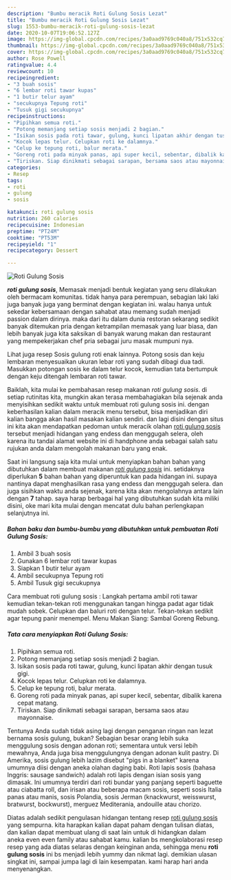 ```yaml
---
description: "Bumbu meracik Roti Gulung Sosis Lezat"
title: "Bumbu meracik Roti Gulung Sosis Lezat"
slug: 1553-bumbu-meracik-roti-gulung-sosis-lezat
date: 2020-10-07T19:06:52.127Z
image: https://img-global.cpcdn.com/recipes/3a0aad9769c040a8/751x532cq70/roti-gulung-sosis-foto-resep-utama.jpg
thumbnail: https://img-global.cpcdn.com/recipes/3a0aad9769c040a8/751x532cq70/roti-gulung-sosis-foto-resep-utama.jpg
cover: https://img-global.cpcdn.com/recipes/3a0aad9769c040a8/751x532cq70/roti-gulung-sosis-foto-resep-utama.jpg
author: Rose Powell
ratingvalue: 4.4
reviewcount: 10
recipeingredient:
- "3 buah sosis"
- "6 lembar roti tawar kupas"
- "1 butir telur ayam"
- "secukupnya Tepung roti"
- "Tusuk gigi secukupnya"
recipeinstructions:
- "Pipihkan semua roti."
- "Potong memanjang setiap sosis menjadi 2 bagian."
- "Isikan sosis pada roti tawar, gulung, kunci lipatan akhir dengan tusuk gigi."
- "Kocok lepas telur. Celupkan roti ke dalamnya."
- "Celup ke tepung roti, balur merata."
- "Goreng roti pada minyak panas, api super kecil, sebentar, dibalik karena cepat matang."
- "Tiriskan. Siap dinikmati sebagai sarapan, bersama saos atau mayonnaise."
categories:
- Resep
tags:
- roti
- gulung
- sosis

katakunci: roti gulung sosis 
nutrition: 260 calories
recipecuisine: Indonesian
preptime: "PT24M"
cooktime: "PT53M"
recipeyield: "1"
recipecategory: Dessert

---
```



![Roti Gulung Sosis](https://img-global.cpcdn.com/recipes/3a0aad9769c040a8/751x532cq70/roti-gulung-sosis-foto-resep-utama.jpg)

<b><i>roti gulung sosis</i></b>, Memasak menjadi bentuk kegiatan yang seru dilakukan oleh bermacam komunitas. tidak hanya para perempuan, sebagian laki laki juga banyak juga yang berminat dengan kegiatan ini. walau hanya untuk sekedar kebersamaan dengan sahabat atau memang sudah menjadi passion dalam dirinya. maka dari itu dalam dunia restoran sekarang sedikit banyak ditemukan pria dengan ketrampilan memasak yang luar biasa, dan lebih banyak juga kita saksikan di banyak warung makan dan restaurant yang mempekerjakan chef pria sebagai juru masak mumpuni nya.

Lihat juga resep Sosis gulung roti enak lainnya. Potong sosis dan keju lembaran menyesuaikan ukuran lebar roti yang sudah dibagi dua tadi. Masukkan potongan sosis ke dalam telur kocok, kemudian tata bertumpuk dengan keju ditengah lembaran roti tawar.

Baiklah, kita mulai ke pembahasan resep makanan <i>roti gulung sosis</i>. di setiap rutinitas kita, mungkin akan terasa membahagiakan bila sejenak anda menyisihkan sedikit waktu untuk membuat roti gulung sosis ini. dengan keberhasilan kalian dalam meracik menu tersebut, bisa menjadikan diri kalian bangga akan hasil masakan kalian sendiri. dan lagi disini dengan situs ini kita akan mendapatkan pedoman untuk meracik olahan <u>roti gulung sosis</u> tersebut menjadi hidangan yang endess dan menggugah selera, oleh karena itu tandai alamat website ini di handphone anda sebagai salah satu rujukan anda dalam mengolah makanan baru yang enak.


Saat ini langsung saja kita mulai untuk menyiapkan bahan bahan yang dibutuhkan dalam membuat makanan <u><i>roti gulung sosis</i></u> ini. setidaknya diperlukan <b>5</b> bahan bahan yang diperuntuk kan pada hidangan ini. supaya nantinya dapat menghasilkan rasa yang endess dan menggugah selera. dan juga sisihkan waktu anda sejenak, karena kita akan mengolahnya antara lain dengan <b>7</b> tahap. saya harap berbagai hal yang dibutuhkan sudah kita miliki disini, oke mari kita mulai dengan mencatat dulu bahan perlengkapan selanjutnya ini.

<!--inarticleads1-->

##### Bahan baku dan bumbu-bumbu yang dibutuhkan untuk pembuatan Roti Gulung Sosis:

1. Ambil 3 buah sosis
1. Gunakan 6 lembar roti tawar kupas
1. Siapkan 1 butir telur ayam
1. Ambil secukupnya Tepung roti
1. Ambil Tusuk gigi secukupnya


Cara membuat roti gulung sosis : Langkah pertama ambil roti tawar kemudian tekan-tekan roti menggunakan tangan hingga padat agar tidak mudah sobek. Celupkan dan baluri roti dengan telur. Tekan-tekan sedikit agar tepung panir menempel. Menu Makan Siang: Sambal Goreng Rebung. 

<!--inarticleads2-->

##### Tata cara menyiapkan Roti Gulung Sosis:

1. Pipihkan semua roti.
1. Potong memanjang setiap sosis menjadi 2 bagian.
1. Isikan sosis pada roti tawar, gulung, kunci lipatan akhir dengan tusuk gigi.
1. Kocok lepas telur. Celupkan roti ke dalamnya.
1. Celup ke tepung roti, balur merata.
1. Goreng roti pada minyak panas, api super kecil, sebentar, dibalik karena cepat matang.
1. Tiriskan. Siap dinikmati sebagai sarapan, bersama saos atau mayonnaise.


Tentunya Anda sudah tidak asing lagi dengan penganan ringan nan lezat bernama sosis gulung, bukan? Sebagian besar orang lebih suka menggulung sosis dengan adonan roti; sementara untuk versi lebih mewahnya, Anda juga bisa menggulungnya dengan adonan kulit pastry. Di Amerika, sosis gulung lebih lazim disebut &#34;pigs in a blanket&#34; karena umumnya diisi dengan aneka olahan daging babi. Roti lapis sosis (bahasa Inggris: sausage sandwich) adalah roti lapis dengan isian sosis yang dimasak. Ini umumnya terdiri dari roti bundar yang panjang seperti baguette atau ciabatta roll, dan irisan atau beberapa macam sosis, seperti sosis Italia panas atau manis, sosis Polandia, sosis Jerman (knackwurst, weisswurst, bratwurst, bockwurst), merguez Mediterania, andouille atau chorizo. 

Diatas adalah sedikit pengulasan hidangan tentang resep <u>roti gulung sosis</u> yang sempurna. kita harapkan kalian dapat paham dengan tulisan diatas, dan kalian dapat membuat ulang di saat lain untuk di hidangkan dalam aneka even even family atau sahabat kamu. kalian bs mengkolaborasi resep resep yang ada diatas selaras dengan keinginan anda, sehingga menu <b>roti gulung sosis</b> ini bs menjadi lebih yummy dan nikmat lagi. demikian ulasan singkat ini, sampai jumpa lagi di lain kesempatan. kami harap hari anda menyenangkan.
